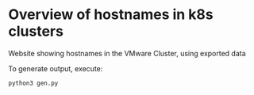 # Overview of hostnames in k8s clusters

Website showing hostnames in the VMware Cluster, using exported data

To generate output, execute:

```
python3 gen.py
```